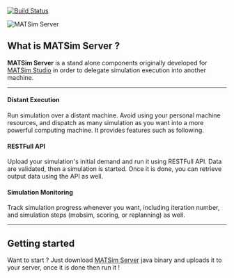 [![Build Status](https://travis-ci.org/Faylixe/MATSimServer.svg?branch=master)](https://travis-ci.org/Faylixe/MATSimServer)

![MATSim Server](http://matsimstudio.org/images/server.png)

## What is MATSim Server ?

**MATSim Server** is a stand alone components originally developed for
[MATSim Studio](http://matsimstudio.org) in order to delegate simulation
execution into another machine.

---

#### Distant Execution

Run simulation over a distant machine. Avoid using your personal machine resources,
and dispatch as many simulation as you want into a more powerful computing machine. It provides
features such as following.

#### RESTFull API

Upload your simulation's initial demand and run it using RESTFull API.
Data are validated, then a simulation is started. Once it is done, you
can retrieve output data using the API as well.

#### Simulation Monitoring

Track simulation progress whenever you want, including iteration number,
and simulation steps (mobsim, scoring, or replanning) as well.

---

## Getting started

Want to start ? Just download [MATSim Server](https://github.com/Faylixe/MATSimServer/releases) java binary and uploads it to your server, once it is done then run it !

